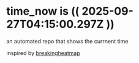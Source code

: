 # time_now is (( 2025-09-27T04:15:00.297Z ))

an automated repo that shows the currnent time

inspired by [breakingheatmap](https://github.com/breakingheatmap/breakingheatmap)
